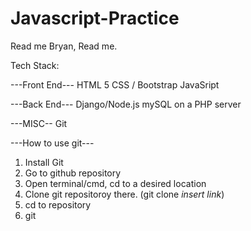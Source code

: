 # Javascript-Practice

Read me Bryan, Read me.

Tech Stack:

---Front End---
HTML 5
CSS / Bootstrap
JavaSript

---Back End---
Django/Node.js
mySQL on a PHP server

---MISC--
Git

---How to use git---
1) Install Git
2) Go to github repository
3) Open terminal/cmd, cd to a desired location
4) Clone git repositoroy there.  (git clone *insert link*)
5) cd to repository
6) git


